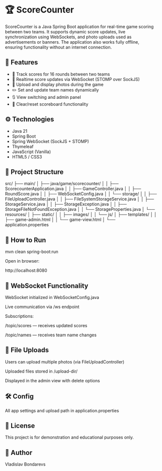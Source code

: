 # 🏆 ScoreCounter
ScoreCounter is a Java Spring Boot application for real-time game scoring between two teams.
It supports dynamic score updates, live synchronization using WebSockets, and photo uploads used as advertisements or banners.
The application also works fully offline, ensuring functionality without an internet connection.

## 📌 Features

- 🎯 Track scores for 16 rounds between two teams
- 🧠 Realtime score updates via WebSocket (STOMP over SockJS)
- 📸 Upload and display photos during the game
- ✏️ Set and update team names dynamically
- 🔃 View switching and admin panel
- 🧼 Clear/reset scoreboard functionality

## ⚙️ Technologies

- Java 21
- Spring Boot
- Spring WebSocket (SockJS + STOMP)
- Thymeleaf
- JavaScript (Vanilla)
- HTML5 / CSS3

## 📁 Project Structure

src/
├── main/
│ ├── java/game/scorecounter/
│ │ ├── ScorecounterApplication.java
│ │ ├── GameController.java
│ │ ├── RoundScore.java
│ │ ├── WebSocketConfig.java
│ │ └── storage/
│ │ ├── FileUploadController.java
│ │ ├── FileSystemStorageService.java
│ │ ├── StorageService.java
│ │ ├── StorageException.java
│ │ ├── StorageFileNotFoundException.java
│ │ └── StorageProperties.java
│ └── resources/
│ ├── static/
│ │ ├── images/
│ │ └── js/
│ ├── templates/
│ │ ├── game-admin.html
│ │ └── game-view.html
│ └── application.properties

## 🚀 How to Run
mvn clean spring-boot:run

Open in browser:

http://localhost:8080
## 🔌 WebSocket Functionality
WebSocket initialized in WebSocketConfig.java

Live communication via /ws endpoint

Subscriptions:

/topic/scores — receives updated scores

/topic/names — receives team name changes

## 📂 File Uploads
Users can upload multiple photos (via FileUploadController)

Uploaded files stored in /upload-dir/

Displayed in the admin view with delete options

## 🛠 Config
All app settings and upload path in application.properties

## 📝 License
This project is for demonstration and educational purposes only.

## 👤 Author
Vladislav Bondarevs